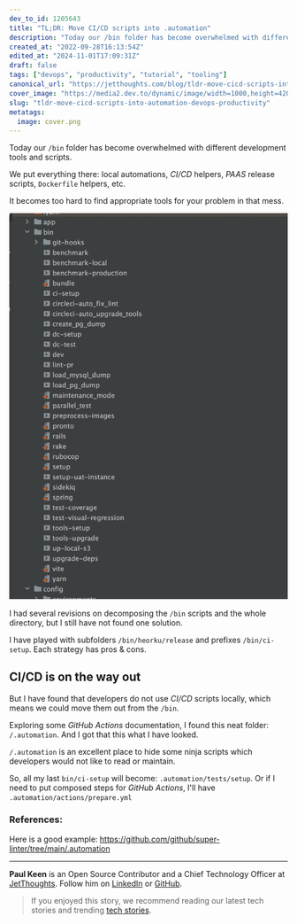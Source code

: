 ```yaml
---
dev_to_id: 1205643
title: "TL;DR: Move CI/CD scripts into .automation"
description: "Today our /bin folder has become overwhelmed with different development tools and scripts.  We put..."
created_at: "2022-09-28T16:13:54Z"
edited_at: "2024-11-01T17:09:31Z"
draft: false
tags: ["devops", "productivity", "tutorial", "tooling"]
canonical_url: "https://jetthoughts.com/blog/tldr-move-cicd-scripts-into-automation-devops-productivity/"
cover_image: "https://media2.dev.to/dynamic/image/width=1000,height=420,fit=cover,gravity=auto,format=auto/https%3A%2F%2Fdev-to-uploads.s3.amazonaws.com%2Fuploads%2Farticles%2Fbyrgpl5ltann5d4ism3e.png"
slug: "tldr-move-cicd-scripts-into-automation-devops-productivity"
metatags:
  image: cover.png
---
```

Today our `/bin` folder has become overwhelmed with different development tools and scripts.

We put everything there: local automations, _CI/CD_ helpers, _PAAS_ release scripts, `Dockerfile` helpers, etc.

It becomes too hard to find appropriate tools for your problem in that mess. 

![Messy bin folder](file_0.png)

I had several revisions on decomposing the `/bin` scripts and the whole directory, but I still have not found one solution.

I have played with subfolders `/bin/heorku/release` and prefixes `/bin/ci-setup`. Each strategy has pros & cons. 

## CI/CD is on the way out

But I have found that developers do not use _CI/CD_ scripts locally, which means we could move them out from the `/bin`.

Exploring some _GitHub Actions_ documentation, I found this neat folder: `/.automation`. And I got that this what I have looked.

`/.automation` is an excellent place to hide some ninja scripts which developers would not like to read or maintain.

So, all my last `bin/ci-setup` will become: `.automation/tests/setup`. Or if I need to put composed steps for _GitHub Actions_, I'll have `.automation/actions/prepare.yml`

### References:

Here is a good example: https://github.com/github/super-linter/tree/main/.automation

---

**Paul Keen** is an Open Source Contributor and a Chief Technology Officer at [JetThoughts](https://www.jetthoughts.com). Follow him on [LinkedIn](https://www.linkedin.com/in/paul-keen/) or [GitHub](https://github.com/pftg).
> If you enjoyed this story, we recommend reading our latest tech stories and trending [tech stories](https://jtway.co/trending).
